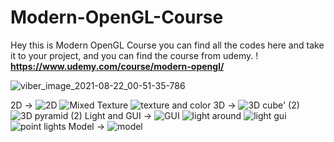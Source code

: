 # Modern-OpenGL-Course
Hey this is Modern OpenGL Course you can find all the codes here and take it to your project, and you can find the course from udemy. !
**https://www.udemy.com/course/modern-opengl/**

![viber_image_2021-08-22_00-51-35-786](https://user-images.githubusercontent.com/77267002/132252401-b7913c82-d2a4-4962-971c-de5b3dca6773.jpg)

2D ->
![2D](https://user-images.githubusercontent.com/77267002/132252754-5cc21962-53a0-406a-978d-dac71ce47a74.png)
![Mixed Texture](https://user-images.githubusercontent.com/77267002/132253997-865f1179-48a4-4c04-9bc3-bce6aaf9b52d.png)
![texture and color](https://user-images.githubusercontent.com/77267002/132254021-afb2abe8-c43e-4872-ac72-5678b1a29fe7.png)
3D ->
![3D cube' (2)](https://user-images.githubusercontent.com/77267002/132253017-cde7f62c-3f8f-4bcf-a834-688118a62fe0.png)
![3D pyramid (2)](https://user-images.githubusercontent.com/77267002/132253020-ec49dcec-f437-46b8-af5e-505fa844789f.png)
Light and GUI ->
![GUI](https://user-images.githubusercontent.com/77267002/132254035-0ffd43c0-a460-40c7-aee5-c076f4ac942c.png)
![light around](https://user-images.githubusercontent.com/77267002/132253469-8c37b801-ad22-4ba5-81e1-53e7571a62e0.png)
![light gui](https://user-images.githubusercontent.com/77267002/132253476-81755454-3dd1-491d-ba6d-8c4a8f50b9e1.png)
![point lights](https://user-images.githubusercontent.com/77267002/132254130-8afca5b8-97c9-490f-a151-198592170f2c.png)
Model ->
![model](https://user-images.githubusercontent.com/77267002/132253483-e7682c00-f6a0-4bd7-a9f4-4d31d8564f1e.png)
